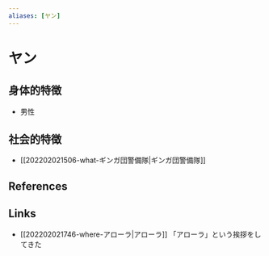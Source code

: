 ```yaml
---
aliases: [ヤン]
---
```

# ヤン

## 身体的特徴

- 男性

## 社会的特徴

- [[202202021506-what-ギンガ団警備隊|ギンガ団警備隊]]

## References



## Links

- [[202202021746-where-アローラ|アローラ]] 「アローラ」という挨拶をしてきた
